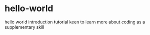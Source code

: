 # hello-world
hello world introduction tutorial
keen to learn more about coding as a supplementary skill
